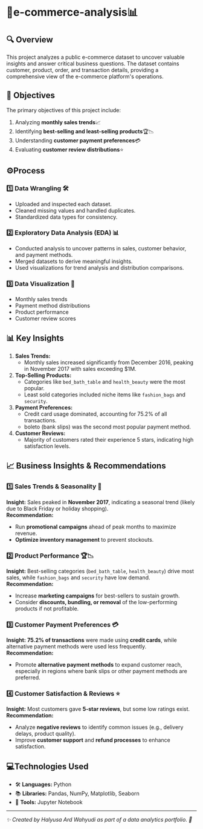 # 🛒e-commerce-analysis📊

## 🔍 **Overview**
This project analyzes a public e-commerce dataset to uncover valuable insights and answer critical business questions. The dataset contains customer, product, order, and transaction details, providing a comprehensive view of the e-commerce platform's operations.



## 🎯 **Objectives**
The primary objectives of this project include:
1. Analyzing **monthly sales trends**📈
2. Identifying **best-selling and least-selling products**🏆📉
3. Understanding **customer payment preferences**💳
4. Evaluating **customer review distributions**⭐

## ⚙️**Process**
### 1️⃣ **Data Wrangling** 🛠️
- Uploaded and inspected each dataset.
- Cleaned missing values and handled duplicates.
- Standardized data types for consistency.

### 2️⃣ **Exploratory Data Analysis (EDA)** 📊
- Conducted analysis to uncover patterns in sales, customer behavior, and payment methods.
- Merged datasets to derive meaningful insights.
- Used visualizations for trend analysis and distribution comparisons.

### 3️⃣ **Data Visualization** 🎨
- Monthly sales trends
- Payment method distributions
- Product performance
- Customer review scores

## 📊 **Key Insights**
1. **Sales Trends:**
   - Monthly sales increased significantly from December 2016, peaking in November 2017 with sales exceeding $1M.
2. **Top-Selling Products:**
   - Categories like `bed_bath_table` and `health_beauty` were the most popular.
   - Least sold categories included niche items like `fashion_bags` and `security`.
3. **Payment Preferences:**
   - Credit card usage dominated, accounting for 75.2% of all transactions.
   - boleto (bank slips) was the second most popular payment method.
4. **Customer Reviews:**
   - Majority of customers rated their experience 5 stars, indicating high satisfaction levels.


## 📈 Business Insights & Recommendations  

### 1️⃣ Sales Trends & Seasonality 📅  
**Insight:** Sales peaked in **November 2017**, indicating a seasonal trend (likely due to Black Friday or holiday shopping).  
**Recommendation:**  
- Run **promotional campaigns** ahead of peak months to maximize revenue.  
- **Optimize inventory management** to prevent stockouts.  

### 2️⃣ Product Performance 🏆📉  
**Insight:** Best-selling categories (`bed_bath_table`, `health_beauty`) drive most sales, while `fashion_bags` and `security` have low demand.  
**Recommendation:**  
- Increase **marketing campaigns** for best-sellers to sustain growth.  
- Consider **discounts, bundling, or removal** of the low-performing products if not profitable.  

### 3️⃣ Customer Payment Preferences 💳  
**Insight:** **75.2% of transactions** were made using **credit cards**, while alternative payment methods were used less frequently.  
**Recommendation:**  
- Promote **alternative payment methods** to expand customer reach, especially in regions where bank slips or other payment methods are preferred.  

### 4️⃣ Customer Satisfaction & Reviews ⭐  
**Insight:** Most customers gave **5-star reviews**, but some low ratings exist.  
**Recommendation:**  
- Analyze **negative reviews** to identify common issues (e.g., delivery delays, product quality).  
- Improve **customer support** and **refund processes** to enhance satisfaction.  


## 💻**Technologies Used**
- 🛠️ **Languages:** Python
- 📚 **Libraries:** Pandas, NumPy, Matplotlib, Seaborn
- 📝 **Tools:** Jupyter Notebook

---
*✨ Created by Halyusa Ard Wahyudi as part of a data analytics portfolio. 🚀*
